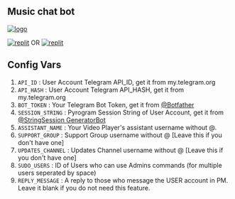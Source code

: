 ## Music chat bot


[![logo](https://te.legra.ph/file/7ebffb2ecdc2813fc5655.jpg)](http://t.me/Music_kl_bot)







<a href="https://replit.com/@TelegramBots/LisaSession"><img alt="replit" src="https://img.shields.io/badge/-String%20Session-black?style=for-the-badge&logo=replit&logoColor=white"/></a> OR <a href="http://t.me/StringSession_GeneratorBot"><img alt="replit" src="https://img.shields.io/badge/-Session%20Bot-red?style=for-the-badge&logo=replit&logoColor=white"/></a> 
   

## Config Vars
1. `API_ID` : User Account Telegram API_ID, get it from my.telegram.org
2. `API_HASH` : User Account Telegram API_HASH, get it from my.telegram.org
3. `BOT_TOKEN` : Your Telegram Bot Token, get it from [@Botfather](t.me/BotFather)
4. `SESSION_STRING` : Pyrogram Session String of User Account, get it from [@StringSession GeneratorBot](http://t.me/StringSession_GeneratorBot)
5. `ASSISTANT_NAME` : Your Video Player's assistant username without @.
6. `SUPPORT_GROUP` : Support Group username without @ [Leave this if you don't have one]
7. `UPDATES_CHANNEL` : Updates Channel username without @ [Leave this if you don't have one]
8. `SUDO_USERS` : ID of Users who can use Admins commands (for multiple users seperated by space)
9. `REPLY_MESSAGE` : A reply to those who message the USER account in PM. Leave it blank if you do not need this feature.
